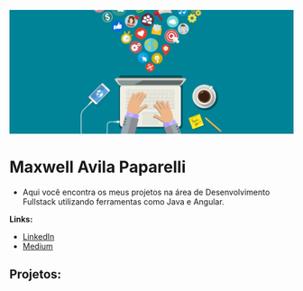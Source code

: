 <p align="center">
  <img src="dev2.png" >
</p>

# Maxwell Avila Paparelli


* Aqui você encontra os meus projetos na área de Desenvolvimento Fullstack utilizando ferramentas como Java e Angular.

**Links:**
* [LinkedIn](https://www.linkedin.com/in/maxwell-avila-paparelli-69201b135)
* [Medium](https://maxwellpaparelli.medium.com/)


## Projetos:
